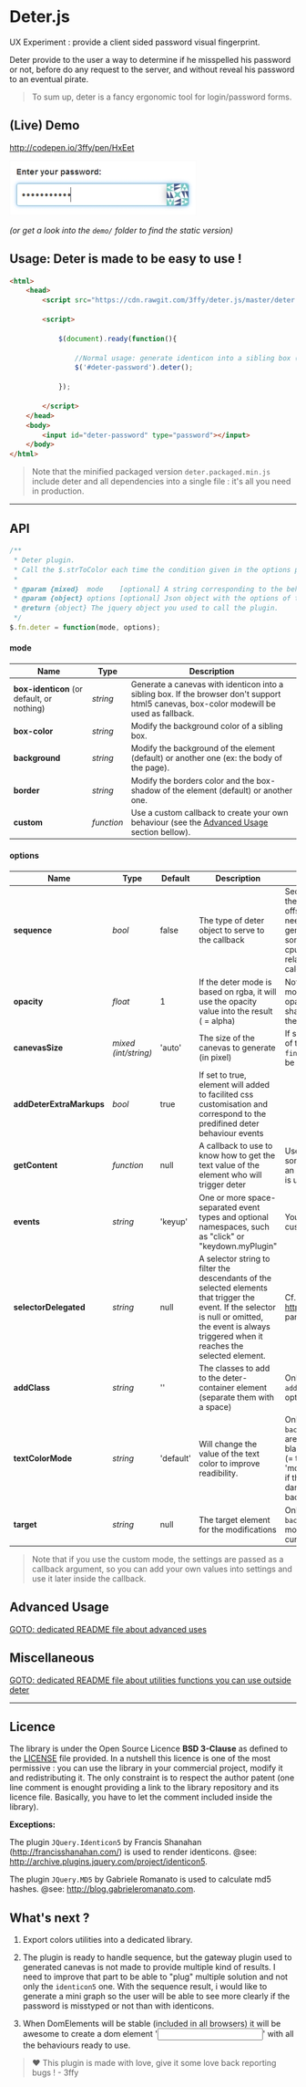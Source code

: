 Deter.js
========

UX Experiment : provide a client sided password visual fingerprint.

Deter provide to the user a way to determine if he misspelled his password or not, before do any request to the server, and without reveal his password to an eventual pirate.

> To sum up, deter is a fancy ergonomic tool for login/password forms.

(Live) Demo
-----------

<http://codepen.io/3ffy/pen/HxEet>

[![A screenshot of Deter in action](https://raw.githubusercontent.com/3ffy/deter/master/demo/screenshot.jpg)](http://codepen.io/3ffy/pen/HxEet)

*(or get a look into the `demo/` folder to find the static version)*

Usage: Deter is made to be easy to use !
-----------------------------

```html
<html>
    <head>
        <script src="https://cdn.rawgit.com/3ffy/deter.js/master/deter.packed.min.js"></script> 
        
        <script>

            $(document).ready(function(){

                //Normal usage: generate identicon into a sibling box (= box-identicon)
                $('#deter-password').deter();

            });

        </script>
    </head>
    <body>
        <input id="deter-password" type="password"></input>
    </body>
</html>
```
> Note that the minified packaged version `deter.packaged.min.js` include deter and all dependencies into a single file : it's all you need in production.

----------------

API
---

```javascript
/**
 * Deter plugin.
 * Call the $.strToColor each time the condition given in the options param is filled.
 *
 * @param {mixed}  mode    [optional] A string corresponding to the behaviour wished or a callback function (default = 'box-identicon').
 * @param {object} options [optional] Json object with the options of that plugin call.
 * @return {object} The jquery object you used to call the plugin.
 */
$.fn.deter = function(mode, options);
```
#### mode

| Name                                       | Type       | Description |
|--------------------------------------------|------------|-------------|
| **box-identicon** (or default, or nothing) | *string*   | Generate a canevas with identicon into a sibling box. If the browser don't support html5 canevas, box-color modewill be used as fallback. |
| **box-color**                              | *string*   | Modify the background color of a sibling box. |
| **background**                             | *string*   | Modify the background of the element (default) or another one (ex: the body of the page). |
| **border**                                 | *string*   | Modify the borders color and the box-shadow of the element (default) or another one. |
| **custom**                                 | *function* | Use a custom callback to create your own behaviour (see the  [Advanced Usage](#advanced-usage) section bellow). |

#### options

| Name                     | Type                 | Default   | Description | Info |
|--------------------------|----------------------|-----------|-------------|------|
| **sequence**             | *bool*               | false     | The type of deter object to serve to the callback | Sequence = calculate all the colors of string offset. You will never need it instead you try to generate a graph or something similar (+ the cpu cost is bigger relative to the number of calculation) |
| **opacity**              | *float*              | 1         | If the deter mode is based on rgba, it will use the opacity value into the result ( = alpha) | Note that the `border` mode will use the opacity for the box-shadow and ignore it for the border color |
| **canevasSize**          | *mixed (int/string)* | 'auto'    | The size of the canevas to generate (in pixel) | If set to 'auto', the size of the `.deter-fingerprint` parent will be used. |
| **addDeterExtraMarkups** | *bool*               | true      | If set to true, element will added to facilited css customisation and correspond to the predifined deter behaviour events | |
| **getContent**           | *function*           | null      | A callback to use to know how to get the text value of the element who will trigger deter | Usefull if you use something different than an input (`$(this).val()` is used by default) |
| **events**               | *string*             | 'keyup'   | One or more space-separated event types and optional namespaces, such as "click" or "keydown.myPlugin" | You can even use custom events |
| **selectorDelegated**    | *string*             | null      | A selector string to filter the descendants of the selected elements that trigger the event. If the selector is null or omitted, the event is always triggered when it reaches the selected element. | Cf. <http://api.jquery.com/on/> param selector |
| **addClass**             | *string*             | ''        | The classes to add to the deter-container element (separate them with a space) | Only relevant if the `addDeterExtraMarkups` option is set to `true` |
| **textColorMode**        | *string*             | 'default' | Will change the value of the text color to improve readibility. | Only relevant with the `background` mode. Values are 'default' (= always black), 'complementary' (= the opposite color), 'monochrome' (= white if the background is dark, black if the backround is bright) |
| **target**               | *string*             | null      | The target element for the modifications | Only relevant in `background` and `border` modes (default = the current element) |

> Note that if you use the custom mode, the settings are passed as a callback argument, so you can add your own values into settings and use it later inside the callback.

Advanced Usage
--------------

[GOTO: dedicated README file about advanced uses](README_ADVANCED.md)

Miscellaneous
--------------

[GOTO: dedicated README file about utilities functions you can use outside deter](README_MISCELLANEOUS.md)

-----------

Licence
-------

The library is under the Open Source Licence **BSD 3-Clause** as defined to the [LICENSE](LICENSE) file provided. In a nutshell this licence is one of the most permissive : you can use the library in your commercial project, modify it and redistributing it. The only constraint is to respect the author patent (one line comment is enought providing a link to the library repository and its licence file. Basically, you have to let the comment included inside the library).

**Exceptions:** 

The plugin `JQuery.Identicon5` by Francis Shanahan (http://francisshanahan.com/) is used to render identicons.
@see: <http://archive.plugins.jquery.com/project/identicon5>.
 
The plugin `JQuery.MD5` by Gabriele Romanato is used to calculate md5 hashes.
@see: <http://blog.gabrieleromanato.com>.

What's next ?
-------------

1. Export colors utilities into a dedicated library.

2. The plugin is ready to handle sequence, but the gateway plugin used to generated canevas is not made to provide multiple kind of results. I need to improve that part to be able to "plug" multiple solution and not only the `identicon5` one. With the sequence result, i would like to generate a mini graph so the user will be able to see more clearly if the password is misstyped or not than with identicons.

3. When DomElements will be stable (included in all browsers) it will be awesome to create a dom element '<input type="password-deter"></input>' with all the behaviours ready to use.

> :heart: This plugin is made with love, give it some love back reporting bugs ! - 3ffy